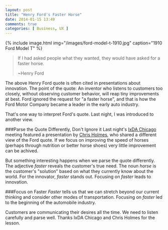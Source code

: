 ```yaml
---
layout: post
title: "Henry Ford's Faster Horse"
date: 2014-01-15 13:49
comments: true
categories: [ Business, UX ]
---
```


{% include image.html img="/images/ford-model-t-1910.jpg" caption="1910 Ford Model T" %}

>If I had asked people what they wanted, they would have asked for a faster horse. 
>
>~Henry Ford

The above Henry Ford quote is often cited in presentations about innovation. The point of the quote: An inventor who listens to customers too closely, without observing customer behavior, will reap tiny improvements at best. Ford ignored the request for "a faster horse", and that is how the Ford Motor Company became a leader in the early auto industry.

That's one way to interpret Ford's quote. Last night, I was introduced to another view.
<!--more-->
###Parse the Quote Differently, Don't Ignore it
Last night's [IxDA Chicago](http://www.ixdachicago.org) meeting featured a presentation by [Chris Holmes](http://chris-holmes.com), who shared a different view of the Ford quote. If we focus on improving the speed of horses (perhaps through nutrition or better horse shoes) very little improvement can be achived.

But something interesting happens when we parse the quote differently. The adjective _faster_ reveals the customer's true need. The noun _horse_ is the customer's "solution" based on what they currently know about the world. For the innovator, _faster_ stands out. Focusing on _faster_ leads to innovation.

###Focus on Faster 
_Faster_ tells us that we can stretch beyond our current thinking and consider other modes of transportation. Focusing on _faster_ led to the beginning of the automobile industry.

Customers are communicating their desires all the time. We need to listen carefully and parse well. Thanks IxDA Chicago and Chris Holmes for the lesson.
